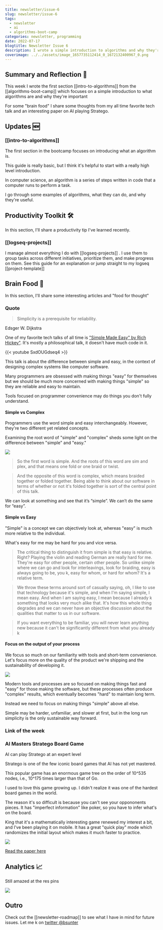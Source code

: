 ```yaml
---
title: newsletter/issue-6
slug: newsletter/issue-6
tags:
  - newsletter
  - ai
  - algorithms-boot-camp
categories: newsletter, programming
date: 2022-07-17
blogtitle: Newsletter Issue 6
description: I wrote a simple introduction to algorithms and why they're important and a short guide to my current logseq-projects template.
coverimage: ../../assets/image_1657735112414_0_1672132400967_0.png
---
```



## Summary and Reflection 🤔


This week I wrote the first section [[intro-to-algorithms]] from the [[algorithms-boot-camp]] which focuses on a simple introduction to what algorithms are and why they're important

For some "brain food" I share some thoughts from my all time favorite tech talk and an interesting paper on AI playing Stratego.

## Updates 🆕


### [[intro-to-algorithms]]


The first section in the bootcamp focuses on introducing what an algorithm is.

This guide is really basic, but I think it's helpful to start with a really high level introduction.

In computer science, an algorithm is a series of steps written in code that a computer runs to perform a task.

I go through some examples of algorithms, what they can do, and why they're useful.

## Productivity Toolkit 🛠️


In this section, I'll share a productivity tip I've learned recently.

### [[logseq-projects]]


I manage almost everything I do with [[logseq-projects]] . I use them to group tasks across different initiatives, prioritize them, and make progress on them. See this guide for an explanation or jump straight to my logseq [[project-template]]

## Brain Food 🧠


In this section, I'll share some interesting articles and "food for thought"

### Quote


> Simplicity is a prerequisite for reliability.

Edsger W. Dijkstra

One of my favorite tech talks of all time is ["Simple Made Easy" by Rich Hickey"](https://github.com/matthiasn/talk-transcripts/blob/master/Hickey_Rich/SimpleMadeEasy.md). It's mostly a philosophical talk, it doesn't have much code in it.

{{< youtube SxdOUGdseq4 >}}

This talk is about the difference between simple and easy, in the context of designing complex systems like computer software.

Many programmers are obsessed with making things "easy" for themselves but we should be much more concerned with making things "simple" so they are reliable and easy to maintain.

Tools focused on programmer convenience may do things you don't fully understand.

#### Simple vs Complex


Programmers use the word simple and easy interchangeably. However, they're two different yet related concepts.

Examining the root word of "simple" and "complex" sheds some light on the difference between "simple" and "easy."

![ ](/assets/image_1657735112414_0_1672132400967_0.png)

> So the first word is simple. And the roots of this word are sim and plex, and that means one fold or one braid or twist.

> And the opposite of this word is complex, which means braided together or folded together. Being able to think about our software in terms of whether or not it's folded together is sort of the central point of this talk.

We can look at something and see that it’s “simple”. We can’t do the same for “easy”.

#### Simple vs Easy


"Simple" is a concept we can objectively look at, whereas "easy" is much more relative to the individual.

What's easy for me may be hard for you and vice versa.

> The critical thing to distinguish it from simple is that easy is relative. Right? Playing the violin and reading German are really hard for me. They're easy for other people, certain other people. So unlike simple where we can go and look for interleavings, look for braiding, easy is always going to be, you k, easy for whom, or hard for whom? It's a relative term.

> We throw these terms around sort of casually saying, oh, I like to use that technology because it's simple, and when I'm saying simple, I mean easy. And when I am saying easy, I mean because I already k something that looks very much alike that. It's how this whole thing degrades and we can never have an objective discussion about the qualities that matter to us in our software.

> If you want everything to be familiar, you will never learn anything new because it can't be significantly different from what you already k

#### Focus on the output of your process


We focus so much on our familiarity with tools and short-term convenience. Let's focus more on the quality of the product we're shipping and the sustainability of developing it.

![ ](/assets/image_1657735246074_0_1672132643414_0.png)

Modern tools and processes are so focused on making things fast and "easy" for those making the software, but these processes often produce "complex" results, which eventually becomes "hard" to maintain long term.

Instead we need to focus on making things "simple" above all else.

Simple may be harder, unfamiliar, and slower at first, but in the long run simplicity is the only sustainable way forward.

### Link of the week


### AI Masters Stratego Board Game


AI can play Stratego at an expert level 

Stratego is one of the few iconic board games that AI has not yet mastered.

This popular game has an enormous game tree on the order of 10^535 nodes, i.e., 10^175 times larger than that of Go.

I used to love this game growing up. I didn't realize it was one of the hardest board games in the world.

The reason it's so difficult is because you can't see your oppononents pieces. It has "imperfect information" like poker, so you have to infer what's on the board.

King that it's a mathematically interesting game renewed my interest a bit, and I've been playing it on mobile. It has a great "quick play" mode which randomizes the initial layout which makes it much faster to practice.

![ ](/assets/image_1657604178916_0_1672132676533_0.png)

[Read the paper here](https://t.co/xXagujMfmw)

## Analytics 📈


Still amazed at the res pins

![ ](/assets/Screen_Shot_2022-07-14_at_8.43.42_PM_1657856650764_0_1672132794501_0.png)

## Outro


Check out the [[newsletter-roadmap]] to see what I have in mind for future issues. Let me k on [twitter @bsunter](https://twitter.com)


